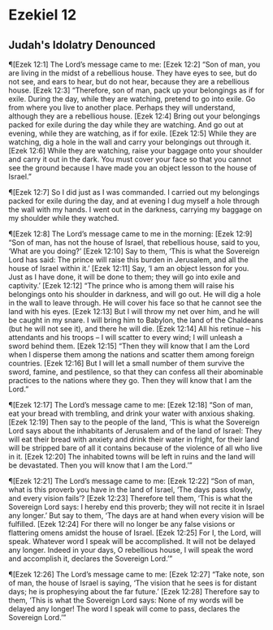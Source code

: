 # Ezekiel 12

## Judah's Idolatry Denounced
¶[Ezek 12:1] The Lord’s message came to me:
[Ezek 12:2] “Son of man, you are living in the midst of a rebellious house. They have eyes to see, but do not see, and ears to hear, but do not hear, because they are a rebellious house.
[Ezek 12:3] “Therefore, son of man, pack up your belongings as if for exile. During the day, while they are watching, pretend to go into exile. Go from where you live to another place. Perhaps they will understand, although they are a rebellious house.
[Ezek 12:4] Bring out your belongings packed for exile during the day while they are watching. And go out at evening, while they are watching, as if for exile.
[Ezek 12:5] While they are watching, dig a hole in the wall and carry your belongings out through it.
[Ezek 12:6] While they are watching, raise your baggage onto your shoulder and carry it out in the dark. You must cover your face so that you cannot see the ground because I have made you an object lesson to the house of Israel.”

¶[Ezek 12:7] So I did just as I was commanded. I carried out my belongings packed for exile during the day, and at evening I dug myself a hole through the wall with my hands. I went out in the darkness, carrying my baggage on my shoulder while they watched.

¶[Ezek 12:8] The Lord’s message came to me in the morning:
[Ezek 12:9] “Son of man, has not the house of Israel, that rebellious house, said to you, ‘What are you doing?’
[Ezek 12:10] Say to them, ‘This is what the Sovereign Lord has said: The prince will raise this burden in Jerusalem, and all the house of Israel within it.’
[Ezek 12:11] Say, ‘I am an object lesson for you. Just as I have done, it will be done to them; they will go into exile and captivity.’
[Ezek 12:12] “The prince who is among them will raise his belongings onto his shoulder in darkness, and will go out. He will dig a hole in the wall to leave through. He will cover his face so that he cannot see the land with his eyes.
[Ezek 12:13] But I will throw my net over him, and he will be caught in my snare. I will bring him to Babylon, the land of the Chaldeans (but he will not see it), and there he will die.
[Ezek 12:14] All his retinue – his attendants and his troops – I will scatter to every wind; I will unleash a sword behind them.
[Ezek 12:15] “Then they will know that I am the Lord when I disperse them among the nations and scatter them among foreign countries.
[Ezek 12:16] But I will let a small number of them survive the sword, famine, and pestilence, so that they can confess all their abominable practices to the nations where they go. Then they will know that I am the Lord.”

¶[Ezek 12:17] The Lord’s message came to me:
[Ezek 12:18] “Son of man, eat your bread with trembling, and drink your water with anxious shaking.
[Ezek 12:19] Then say to the people of the land, ‘This is what the Sovereign Lord says about the inhabitants of Jerusalem and of the land of Israel: They will eat their bread with anxiety and drink their water in fright, for their land will be stripped bare of all it contains because of the violence of all who live in it.
[Ezek 12:20] The inhabited towns will be left in ruins and the land will be devastated. Then you will know that I am the Lord.’”

¶[Ezek 12:21] The Lord’s message came to me:
[Ezek 12:22] “Son of man, what is this proverb you have in the land of Israel, ‘The days pass slowly, and every vision fails’?
[Ezek 12:23] Therefore tell them, ‘This is what the Sovereign Lord says: I hereby end this proverb; they will not recite it in Israel any longer.’ But say to them, ‘The days are at hand when every vision will be fulfilled.
[Ezek 12:24] For there will no longer be any false visions or flattering omens amidst the house of Israel.
[Ezek 12:25] For I, the Lord, will speak. Whatever word I speak will be accomplished. It will not be delayed any longer. Indeed in your days, O rebellious house, I will speak the word and accomplish it, declares the Sovereign Lord.’”

¶[Ezek 12:26] The Lord’s message came to me:
[Ezek 12:27] “Take note, son of man, the house of Israel is saying, ‘The vision that he sees is for distant days; he is prophesying about the far future.’
[Ezek 12:28] Therefore say to them, ‘This is what the Sovereign Lord says: None of my words will be delayed any longer! The word I speak will come to pass, declares the Sovereign Lord.’”
